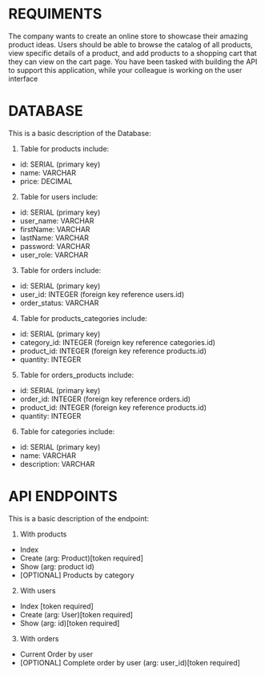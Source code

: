 # REQUIMENTS
The company wants to create an online store to showcase their amazing product ideas. Users should be able to browse the catalog of all products, view specific details of a product, and add products to a shopping cart that they can view on the cart page. You have been tasked with building the API to support this application, while your colleague is working on the user interface

# DATABASE
This is a basic description of the Database:
1. Table for products include:
- id: SERIAL (primary key)
- name: VARCHAR
- price: DECIMAL

2. Table for users include:
- id: SERIAL (primary key)
- user_name: VARCHAR
- firstName: VARCHAR
- lastName: VARCHAR
- password: VARCHAR
- user_role: VARCHAR

3. Table for orders include:
- id: SERIAL (primary key)
- user_id: INTEGER (foreign key reference users.id)
- order_status: VARCHAR

4.  Table for products_categories include:
- id: SERIAL (primary key)
- category_id: INTEGER (foreign key reference categories.id)
- product_id: INTEGER (foreign key reference products.id)
- quantity: INTEGER

5. Table for orders_products include:
- id: SERIAL (primary key)
- order_id: INTEGER (foreign key reference orders.id)
- product_id: INTEGER (foreign key reference products.id)
- quantity: INTEGER

6. Table for categories include:
- id: SERIAL (primary key)
- name: VARCHAR
- description: VARCHAR

# API ENDPOINTS
This is a basic description of the endpoint:
1. With products
- Index 
- Create (arg: Product)[token required]
- Show (arg: product id)
- [OPTIONAL] Products by category

2. With users
- Index [token required]
- Create (arg: User)[token required]
- Show (arg: id)[token required]

3. With orders
- Current Order by user
- [OPTIONAL] Complete order by user (arg: user_id)[token required]